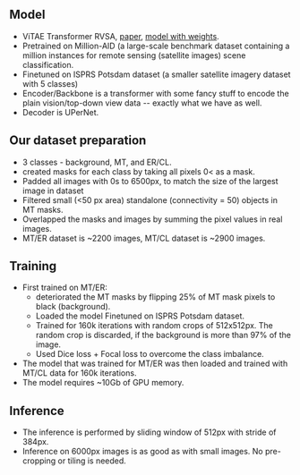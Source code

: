 ## Model 
  * ViTAE Transformer RVSA, [paper](https://ieeexplore.ieee.org/document/9956816), [model with weights](https://github.com/ViTAE-Transformer/Remote-Sensing-RVSA).
  * Pretrained on Million-AID (a large-scale benchmark dataset containing a million instances for remote sensing (satellite images) scene classification.
  * Finetuned on ISPRS Potsdam dataset (a smaller satellite imagery dataset with 5 classes)
  * Encoder/Backbone is a transformer with some fancy stuff to encode the plain vision/top-down view data -- exactly what we have as well.
  * Decoder is UPerNet.
## Our dataset preparation
  * 3 classes - background, MT, and ER/CL.
  * created masks for each class by taking all pixels 0< as a mask.
  * Padded all images with 0s to 6500px, to match the size of the largest image in dataset
  * Filtered small (<50 px area) standalone (connectivity = 50) objects in MT masks.
  * Overlapped the masks and images by summing the pixel values in real images.
  * MT/ER dataset is ~2200 images, MT/CL dataset is ~2900 images.
## Training
  * First trained on MT/ER:
    * deteriorated the MT masks by flipping 25% of MT mask pixels to black (background).
    * Loaded the model Finetuned on ISPRS Potsdam dataset.
    * Trained for 160k iterations with random crops of 512x512px. The random crop is discarded, if the background is more than 97% of the image.
    * Used Dice loss + Focal loss to overcome the class imbalance.
  * The model that was trained for MT/ER was then loaded and trained with MT/CL data for 160k iterations.
  * The model requires ~10Gb of GPU memory.
## Inference
  * The inference is performed by sliding window of 512px with stride of 384px.
  * Inference on 6000px images is as good as with small images. No pre-cropping or tiling is needed.
